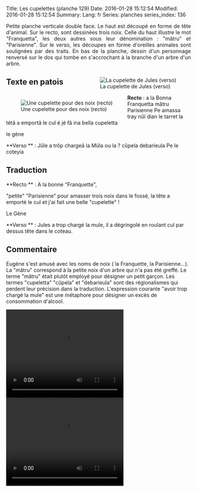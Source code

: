 Title: Les cupelettes (planche 129)
Date: 2016-01-28 15:12:54
Modified: 2016-01-28 15:12:54
Summary: 
Lang: fr
Series: planches
series_index: 136

<p style="text-align:justify;">Petite planche verticale double face. Le haut est découpé en forme de tête d'animal.
Sur le recto, sont dessinées trois noix. Celle du haut illustre le mot "Franquetta", les deux autres sous leur dénomination : "mâtru" et "Parisienne".
Sur le verso, les découpes en forme d'oreilles animales sont soulignées par des traits. En bas de la planche, dessin d'un personnage renversé sur le dos qui tombe en s'accrochant à la branche d'un arbre d'un arbre.</p>

<figure class="image-block" style="float: right;">
  <img alt="La cupelette de Jules (verso)" src="{static}/images/planche_129_verso_.png">
  <figcaption style="max-width: 273px">La cupelette de Jules (verso)</figcaption>
</figure>



<figure class="image-block" style="float: left;">
  <img alt="Une cupelette pour des noix (recto)" src="{static}/images/planche_129_recto2_.png">
  <figcaption style="max-width: 290px">Une cupelette pour des noix (recto)</figcaption>
</figure>

## Texte en patois
**Recto** : a la Bonna Franquetta
mâtru       Parisienne
Pe amassa tray nûï dian le tarret la tétâ a emportâ le cul é jé fâ ina  bella cupeletta

le gène

**Verso ** : Jûle a trôp chargeâ la Mûla ou la ? cûpela debarieula Pe le coteyia


## Traduction
**Recto ** : A la bonne "Franquette",

"petite"             "Parisienne"
pour amasser trois noix dans le fossé, la tête a emporté le cul et j'ai fait une belle "cupelette" !

Le Gène

**Verso ** : Jules a trop chargé la mule, il a dégringolé en roulant cul par dessus tête dans le coteau.

## Commentaire
Eugène s'est amusé avec les noms de noix ( la Franquette, la Parisienne...). La "mâtru" correspond à la petite noix d'un arbre qui n'a pas été greffé. Le terme "mâtru" était plutôt employé pour désigner un petit garçon.
Les termes "cupeletta" "cûpela" et "debarieula" sont des régionalismes qui perdent leur précision dans la traduction.
L'expression courante "avoir trop chargé la mule" est une métaphore pour désigner un excès de consommation d'alcool.



<video width="320" height="240" controls>
  <source src="https://d1njpgd0ygatdn.cloudfront.net/video_129recto.mp4" type="video/mp4">
</video>

<video width="320" height="240" controls>
  <source src="https://d1njpgd0ygatdn.cloudfront.net/video_129verso.mp4" type="video/mp4">
</video>
